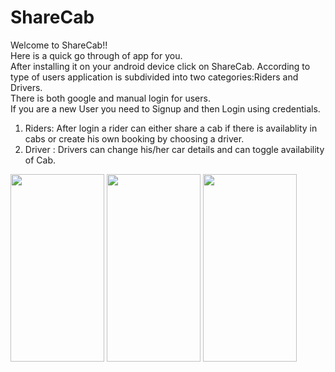 # ShareCab
Welcome to ShareCab!!<br/>
Here is a quick go through of app for you.<br/>
After installing it on your android device click on ShareCab. According to type of users application is subdivided into two categories:Riders and Drivers.<br/>
There is both google and manual login for users.<br/>
If you are a new User you need to Signup and then Login using credentials.<br/>
1) Riders: After login a rider can either share a cab if there is availablity in cabs or create his own booking by choosing a driver.<br/>
2) Driver : Drivers can change his/her car details and can toggle availability of Cab.<br/>

<img src="https://user-images.githubusercontent.com/51094748/142735006-f01fb728-5687-41e7-bf5f-00baa6339161.jpg" width="150" height="300">
<img src="https://user-images.githubusercontent.com/51094748/142735012-54b82517-9e64-47d9-b3bc-5fba4debf2bf.jpg" width="150" height="300">
<img src="https://user-images.githubusercontent.com/51094748/142735016-22b4c6ca-032d-4eda-a680-35c927986afd.jpg" width="150" height="300">
<!-- ![dce448c0-943b-44e7-8e6c-638aedcf2ad6](https://user-images.githubusercontent.com/51094748/142735012-54b82517-9e64-47d9-b3bc-5fba4debf2bf.jpg)
![aa1da768-8ab7-482e-974c-a108adb95b47](https://user-images.githubusercontent.com/51094748/142735016-22b4c6ca-032d-4eda-a680-35c927986afd.jpg) -->
